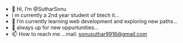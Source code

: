 - 👋 Hi, I’m @SutharSonu
-    I m currently a 2nd year student of btech it...
- 🌱 I’m currently learning web development and exploring new paths...
- 💞️ always up for new oppurtunities...
- 📫 How to reach me ...mail: sonusuthar9916@gmail.com

<!---
SutharSonu/SutharSonu is a ✨ special ✨ repository because its `README.md` (this file) appears on your GitHub profile.
You can click the Preview link to take a look at your changes.
--->
